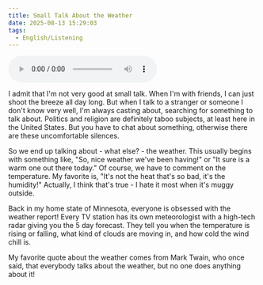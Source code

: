 ```yaml
---
title: Small Talk About the Weather
date: 2025-08-13 15:29:03
tags:
  - English/Listening
---
```

<audio controls src="https://cx-onedrive.pages.dev/api/raw?path=/Polyglot/ESLPod/012-small-talk-about-the-weather.mp3"></audio>

I admit that I'm not very good at small talk. When I'm with friends, I can just shoot the breeze all day long. But when I talk to a stranger or someone I don't know very well, I'm always casting about, searching for something to talk about. Politics and religion are definitely taboo subjects, at least here in the United States. But you have to chat about something, otherwise there are these uncomfortable silences.

So we end up talking about - what else? - the weather. This usually begins with something like, "So, nice weather we've been having!" or "It sure is a warm one out there today." Of course, we have to comment on the temperature. My favorite is, "It's not the heat that's so bad, it's the humidity!" Actually, I think that's true - I hate it most when it's muggy outside.

Back in my home state of Minnesota, everyone is obsessed with the weather report! Every TV station has its own meteorologist with a high-tech radar giving you the 5 day forecast. They tell you when the temperature is rising or falling, what kind of clouds are moving in, and how cold the wind chill is.

My favorite quote about the weather comes from Mark Twain, who once said, that everybody talks about the weather, but no one does anything about it!
